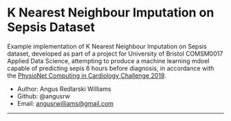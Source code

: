 # K Nearest Neighbour Imputation on Sepsis Dataset

Example implementation of K Nearest Neighbour Imputation on Sepsis dataset, developed as part of a project for University of Bristol COMSM0017 Applied Data Science, attempting to produce a machine learning mdoel capable of predicting sepis 6 hours before diagnosis, in accordance with the [PhysioNet Computing in Cardiology Challenge 2019](https://physionet.org/content/challenge-2019/1.0.0/). 

* Author: Angus Redlarski Williams
* Github: @angusrw
* Email: angusrwilliams@gmail.com

---

